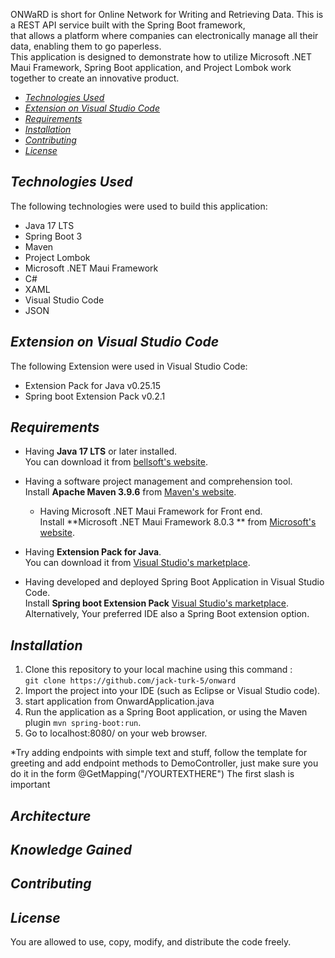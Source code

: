 
ONWaRD is short for Online Network for Writing and Retrieving Data. This is a REST API service built with the Spring Boot framework, <br>
that allows a platform where companies can electronically manage all their data, enabling them to go paperless. <br/>
This application is designed to demonstrate how to utilize Microsoft .NET Maui Framework, Spring Boot application, and Project Lombok work together  to create an innovative product. <br/>

  * [_Technologies Used_](#technologies-used)
  * [_Extension on Visual Studio Code_](#extension-on-visual-studio-code)
  * [_Requirements_](#requirements)
  * [_Installation_](#installation)
  * [_Contributing_](#contributing)
  * [_License_](#license)

## _Technologies Used_

The following technologies were used to build this application: <br/>
+ Java 17 LTS  <br/>
+ Spring Boot 3 <br/>
+ Maven <br/>
+ Project Lombok <br/>
+ Microsoft .NET Maui Framework <br/>
+ C#
+ XAML
+ Visual Studio Code <br/>
+ JSON

## _Extension on Visual Studio Code_

The following Extension were used in Visual Studio Code: <br/>
+ Extension Pack for Java v0.25.15 <br/>
+ Spring boot Extension Pack v0.2.1 <br/>


## _Requirements_

* Having **Java 17 LTS** or later installed. <br>
  You can download it
  from [bellsoft's website](https://bell-sw.com/pages/downloads/#jdk-17-lts).

* Having a software project management and comprehension tool. <br>
  Install **Apache Maven 3.9.6** from [Maven's website](https://maven.apache.org/download.cgi).

  * Having Microsoft .NET Maui Framework for Front end. <br>
  Install **Microsoft .NET Maui Framework 8.0.3 ** from [Microsoft's website](https://dotnet.microsoft.com/en-us/download).
    
* Having **Extension Pack for Java**. <br>
  You can download it
  from [Visual Studio's marketplace](https://marketplace.visualstudio.com/items?itemName=vscjava.vscode-java-pack).
  
* Having developed and deployed Spring Boot Application in Visual Studio Code. <br>
  Install **Spring boot Extension Pack** [ Visual Studio's marketplace](https://marketplace.visualstudio.com/items?itemName=vmware.vscode-boot-dev-pack).
  Alternatively, Your preferred IDE also a Spring Boot extension option.
## _Installation_

1. Clone this repository to your local machine using this
   command : <br/> `git clone https://github.com/jack-turk-5/onward`
2. Import the project into your IDE (such as Eclipse or Visual Studio code).
3. start application from OnwardApplication.java
4. Run the application as a Spring Boot application, or using the Maven plugin `mvn spring-boot:run`.
5. Go to localhost:8080/ on your web browser.


*Try adding endpoints with simple text and stuff, 
follow the template for greeting and add endpoint methods to DemoController,
just make sure you do it in the form @GetMapping("/YOURTEXTHERE")
The first slash is important

## _Architecture_



## _Knowledge Gained_




## _Contributing_



## _License_

You are allowed to use, copy, modify, and distribute the code freely.
